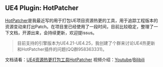 ## UE4 Plugin: HotPatcher
[HotPatcher](https://github.com/hxhb/HotPatcher)是我最近写的用于打包UE项目资源热更的工具，用于追踪工程版本的资源变动来打出Patch。在项目里已经使用了一段时间，目前比较稳定，整理了一下文档，开源出来，会持续更新，欢迎提issus。

>目前支持的引擎版本为UE4.21-UE4.25，我创建了个群来讨论UE4热更新和HotPatcher插件的问题(QQ群958363331)。

文档请看：[UE4资源热更打包工具HotPatcher](https://imzlp.me/posts/17590/)
视频介绍：[Youtube](https://youtu.be/wmGlZ2aB5RI)/[Bilibili](https://www.bilibili.com/video/BV1Tz4y197tR/)
